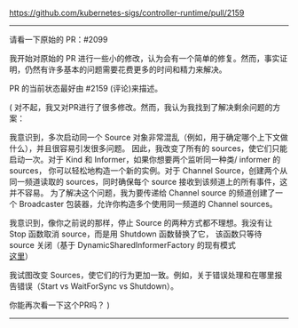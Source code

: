 https://github.com/kubernetes-sigs/controller-runtime/pull/2159

---

请看一下原始的 PR：#2099

我开始对原始的 PR 进行一些小的修改，认为会有一个简单的修复。然而，事实证明，仍然有许多基本的问题需要花费更多的时间和精力来解决。

PR 的当前状态最好由 #2159 (评论)来描述。

(
对不起，我又对PR进行了很多修改。然而，我认为我找到了解决剩余问题的方案：

我意识到，多次启动同一个 Source 对象非常混乱（例如，用于确定哪个上下文做什么），并且很容易引发很多问题。
因此，我改变了所有的 sources，使它们只能启动一次。对于 Kind 和 Informer，如果你想要两个监听同一种类/ informer 的 sources，
你可以轻松地构造一个新的实例。对于 Channel Source，创建两个从同一频道读取的 sources，同时确保每个 source 接收到该频道上的所有事件，这并不容易。
为了解决这个问题，我为要传递给 Channel source 的频道创建了一个 Broadcaster 包装器，允许你构造多个使用同一频道的 Channel sources。

我意识到，像你之前说的那样，停止 Source 的两种方式都不理想。我没有让 Stop 函数取消 source，而是用 Shutdown 函数替换了它，
该函数只等待 source 关闭（基于 DynamicSharedInformerFactory 的现有模式  
[这里](https://github.com/kubernetes/kubernetes/blob/589d6f388680b29f7f7961bda4f4262733b54210/staging/src/k8s.io/client-go/dynamic/dynamicinformer/interface.go#L38-L48)）

我试图改变 Sources，使它们的行为更加一致。例如，关于错误处理和在哪里报告错误（Start vs WaitForSync vs Shutdown）。

你能再次看一下这个PR吗？
)

---

